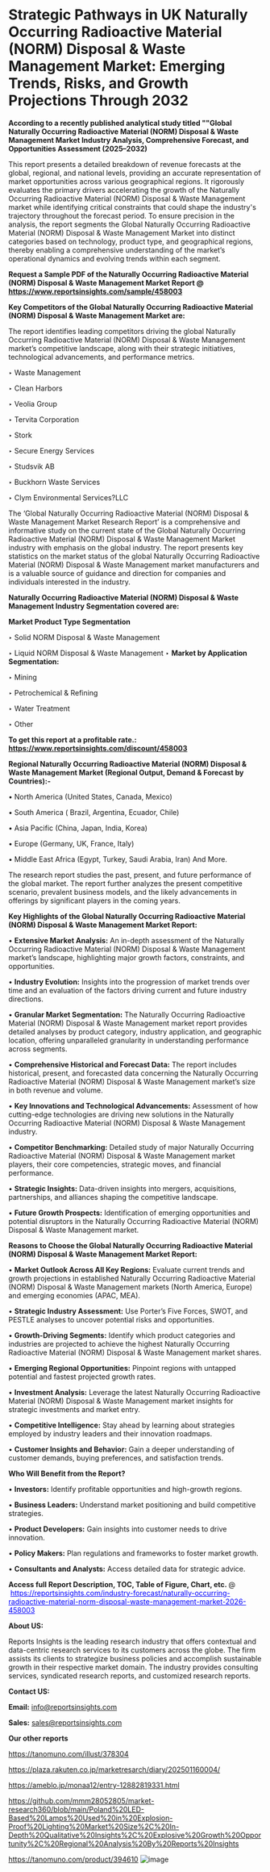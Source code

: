 # Strategic Pathways in UK Naturally Occurring Radioactive Material (NORM) Disposal & Waste Management Market: Emerging Trends, Risks, and Growth Projections Through 2032

<strong>According to a recently published analytical study titled ""Global Naturally Occurring Radioactive Material (NORM) Disposal & Waste Management Market Industry Analysis, Comprehensive Forecast, and Opportunities Assessment (2025–2032)</strong>

This report presents a detailed breakdown of revenue forecasts at the global, regional, and national levels, providing an accurate representation of market opportunities across various geographical regions. It rigorously evaluates the primary drivers accelerating the growth of the Naturally Occurring Radioactive Material (NORM) Disposal & Waste Management market while identifying critical constraints that could shape the industry's trajectory throughout the forecast period. To ensure precision in the analysis, the report segments the Global Naturally Occurring Radioactive Material (NORM) Disposal & Waste Management Market into distinct categories based on technology, product type, and geographical regions, thereby enabling a comprehensive understanding of the market’s operational dynamics and evolving trends within each segment.

<strong>Request a Sample PDF of the Naturally Occurring Radioactive Material (NORM) Disposal & Waste Management Market Report </strong><strong>@<a href=https://www.reportsinsights.com/sample/458003 style=color:#0000ff;> https://www.reportsinsights.com/sample/458003</a></strong></font>

<strong>Key Competitors of the Global Naturally Occurring Radioactive Material (NORM) Disposal & Waste Management Market are:</strong>

The report identifies leading competitors driving the global Naturally Occurring Radioactive Material (NORM) Disposal & Waste Management market’s competitive landscape, along with their strategic initiatives, technological advancements, and performance metrics.

‣ Waste Management

‣ Clean Harbors

‣ Veolia Group

‣ Tervita Corporation

‣ Stork

‣ Secure Energy Services

‣ Studsvik AB

‣ Buckhorn Waste Services

‣ Clym Environmental Services?LLC

The ‘Global Naturally Occurring Radioactive Material (NORM) Disposal & Waste Management Market Research Report’ is a comprehensive and informative study on the current state of the Global Naturally Occurring Radioactive Material (NORM) Disposal & Waste Management Market industry with emphasis on the global industry. The report presents key statistics on the market status of the global Naturally Occurring Radioactive Material (NORM) Disposal & Waste Management market manufacturers and is a valuable source of guidance and direction for companies and individuals interested in the industry.

<strong>Naturally Occurring Radioactive Material (NORM) Disposal & Waste Management Industry Segmentation covered are:</strong>

<strong>Market Product Type Segmentation</strong>

‣ Solid NORM Disposal & Waste Management

‣ Liquid NORM Disposal & Waste Management
‣ 
<strong>Market by Application Segmentation:</strong>

‣ Mining

‣ Petrochemical & Refining

‣ Water Treatment

‣ Other

<strong>To get this report at a profitable rate.: <a href=https://www.reportsinsights.com/discount/458003 style=color:#0000ff;>https://www.reportsinsights.com/discount/458003</a></strong></font>

<strong>Regional Naturally Occurring Radioactive Material (NORM) Disposal & Waste Management Market (Regional Output, Demand &amp; Forecast by Countries):-</strong>

• North America (United States, Canada, Mexico)

• South America ( Brazil, Argentina, Ecuador, Chile)

• Asia Pacific (China, Japan, India, Korea)

• Europe (Germany, UK, France, Italy)

• Middle East Africa (Egypt, Turkey, Saudi Arabia, Iran) And More.

The research report studies the past, present, and future performance of the global market. The report further analyzes the present competitive scenario, prevalent business models, and the likely advancements in offerings by significant players in the coming years.

<strong>Key Highlights of the Global Naturally Occurring Radioactive Material (NORM) Disposal & Waste Management Market Report:</strong>

• <strong>Extensive Market Analysis:</strong> An in-depth assessment of the Naturally Occurring Radioactive Material (NORM) Disposal & Waste Management market’s landscape, highlighting major growth factors, constraints, and opportunities.

• <strong>Industry Evolution:</strong> Insights into the progression of market trends over time and an evaluation of the factors driving current and future industry directions.

• <strong>Granular Market Segmentation:</strong> The Naturally Occurring Radioactive Material (NORM) Disposal & Waste Management market report provides detailed analyses by product category, industry application, and geographic location, offering unparalleled granularity in understanding performance across segments.

• <strong>Comprehensive Historical and Forecast Data:</strong> The report includes historical, present, and forecasted data concerning the Naturally Occurring Radioactive Material (NORM) Disposal & Waste Management market’s size in both revenue and volume.

• <strong>Key Innovations and Technological Advancements:</strong> Assessment of how cutting-edge technologies are driving new solutions in the Naturally Occurring Radioactive Material (NORM) Disposal & Waste Management industry.

• <strong>Competitor Benchmarking:</strong> Detailed study of major Naturally Occurring Radioactive Material (NORM) Disposal & Waste Management market players, their core competencies, strategic moves, and financial performance.

• <strong>Strategic Insights:</strong> Data-driven insights into mergers, acquisitions, partnerships, and alliances shaping the competitive landscape.

• <strong>Future Growth Prospects:</strong> Identification of emerging opportunities and potential disruptors in the Naturally Occurring Radioactive Material (NORM) Disposal & Waste Management market.

<strong>Reasons to Choose the Global Naturally Occurring Radioactive Material (NORM) Disposal & Waste Management Market Report:</strong>

• <strong>Market Outlook Across All Key Regions:</strong> Evaluate current trends and growth projections in established Naturally Occurring Radioactive Material (NORM) Disposal & Waste Management markets (North America, Europe) and emerging economies (APAC, MEA).

• <strong>Strategic Industry Assessment:</strong> Use Porter’s Five Forces, SWOT, and PESTLE analyses to uncover potential risks and opportunities.

• <strong>Growth-Driving Segments:</strong> Identify which product categories and industries are projected to achieve the highest Naturally Occurring Radioactive Material (NORM) Disposal & Waste Management market shares.

• <strong>Emerging Regional Opportunities:</strong> Pinpoint regions with untapped potential and fastest projected growth rates.

• <strong>Investment Analysis:</strong> Leverage the latest Naturally Occurring Radioactive Material (NORM) Disposal & Waste Management market insights for strategic investments and market entry.

• <strong>Competitive Intelligence:</strong> Stay ahead by learning about strategies employed by industry leaders and their innovation roadmaps.

• <strong>Customer Insights and Behavior:</strong> Gain a deeper understanding of customer demands, buying preferences, and satisfaction trends.

<strong>Who Will Benefit from the Report?</strong>

• <strong>Investors:</strong> Identify profitable opportunities and high-growth regions.

• <strong>Business Leaders:</strong> Understand market positioning and build competitive strategies.

• <strong>Product Developers:</strong> Gain insights into customer needs to drive innovation.

• <strong>Policy Makers:</strong> Plan regulations and frameworks to foster market growth.

• <strong>Consultants and Analysts:</strong> Access detailed data for strategic advice.
</ul>
<strong>Access full Report Description, TOC, Table of Figure, Chart, etc. </strong>@  <a href=https://reportsinsights.com/industry-forecast/naturally-occurring-radioactive-material-norm-disposal-waste-management-market-2026-458003 style=color:#0000ff;>https://reportsinsights.com/industry-forecast/naturally-occurring-radioactive-material-norm-disposal-waste-management-market-2026-458003</a></font>

<strong><strong>About US</strong>:</strong>

Reports Insights is the leading research industry that offers contextual and data-centric research services to its customers across the globe. The firm assists its clients to strategize business policies and accomplish sustainable growth in their respective market domain. The industry provides consulting services, syndicated research reports, and customized research reports.

<strong>Contact US:</strong>

<p class=""""><b>Email:</b> <a href=mailto:info@reportsinsights.com>info@reportsinsights.com</a></p>
<p class=""""><b>Sales:</b> <a href=mailto:sales@reportsinsights.com>sales@reportsinsights.com</a></p>

<strong>Our other reports</strong>

<a href=https://tanomuno.com/illust/378304>https://tanomuno.com/illust/378304</a>

<a href=https://plaza.rakuten.co.jp/marketresarch/diary/202501160004/>https://plaza.rakuten.co.jp/marketresarch/diary/202501160004/</a>

<a href=https://ameblo.jp/monaa12/entry-12882819331.html>https://ameblo.jp/monaa12/entry-12882819331.html</a>

<a href=https://github.com/mmm28052805/market-research360/blob/main/Poland%20LED-Based%20Lamps%20Used%20in%20Explosion-Proof%20Lighting%20Market%20Size%2C%20In-Depth%20Qualitative%20Insights%2C%20Explosive%20Growth%20Opportunity%2C%20Regional%20Analysis%20By%20Reports%20Insights>https://github.com/mmm28052805/market-research360/blob/main/Poland%20LED-Based%20Lamps%20Used%20in%20Explosion-Proof%20Lighting%20Market%20Size%2C%20In-Depth%20Qualitative%20Insights%2C%20Explosive%20Growth%20Opportunity%2C%20Regional%20Analysis%20By%20Reports%20Insights</a>

<a href=https://tanomuno.com/product/394610>https://tanomuno.com/product/394610</a>
![image](https://github.com/user-attachments/assets/e2d5a2dd-9090-4727-a22a-d9638f1cf66a)
